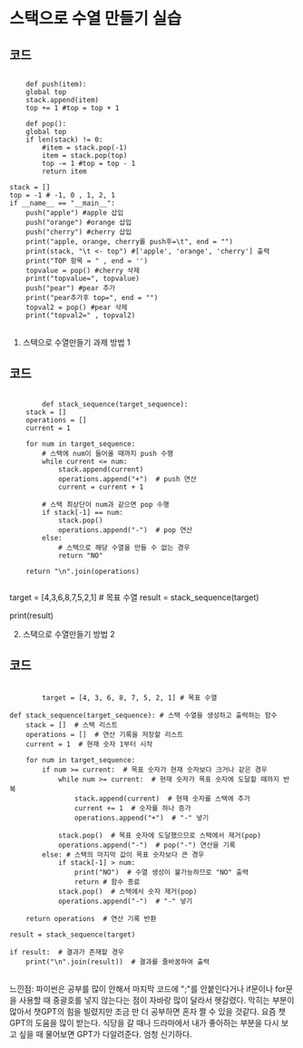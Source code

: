 # 스택으로 수열 만들기 실습
## 코드
<pre>
<code>
    def push(item):
    global top
    stack.append(item)
    top += 1 #top = top + 1

    def pop():
    global top
    if len(stack) != 0:
        #item = stack.pop(-1)
        item = stack.pop(top)
        top -= 1 #top = top - 1
        return item

stack = []     
top = -1 # -1, 0 , 1, 2, 1
if __name__ == "__main__":
    push("apple") #apple 삽입
    push("orange") #orange 삽입
    push("cherry") #cherry 삽입
    print("apple, orange, cherry를 push후=\t", end = "") 
    print(stack, "\t <- top") #['apple', 'orange', 'cherry'] 출력
    print("TOP 항목 = " , end = '') 
    topvalue = pop() #cherry 삭제
    print("topvalue=", topvalue)
    push("pear") #pear 추가
    print("pear추가후 top=", end = "")
    topval2 = pop() #pear 삭제
    print("topval2=" , topval2)
</code>
</pre>

1. 스택으로 수열만들기 과제 방법 1
## 코드
<pre>
    <code>
        def stack_sequence(target_sequence):
    stack = []
    operations = []
    current = 1

    for num in target_sequence:
        # 스택에 num이 들어올 때까지 push 수행
        while current <= num:
            stack.append(current)
            operations.append("+")  # push 연산
            current = current + 1
        
        # 스택 최상단이 num과 같으면 pop 수행
        if stack[-1] == num:
            stack.pop()
            operations.append("-")  # pop 연산
        else:
            # 스택으로 해당 수열을 만들 수 없는 경우
            return "NO"

    return "\n".join(operations)
    </code>
</pre>

target = [4,3,6,8,7,5,2,1]  # 목표 수열
result = stack_sequence(target)

print(result)

2. 스택으로 수열만들기 방법 2
## 코드
<pre>
    <code>
        target = [4, 3, 6, 8, 7, 5, 2, 1] # 목표 수열

def stack_sequence(target_sequence): # 스택 수열을 생성하고 출력하는 함수
    stack = []  # 스택 리스트
    operations = []  # 연산 기록을 저장할 리스트
    current = 1  # 현재 숫자 1부터 시작

    for num in target_sequence:
        if num >= current:  # 목표 숫자가 현재 숫자보다 크거나 같은 경우
            while num >= current:  # 현재 숫자가 목표 숫자에 도달할 때까지 반복
                stack.append(current)  # 현재 숫자를 스택에 추가
                current += 1  # 숫자를 하나 증가
                operations.append("+")  # "-" 넣기

            stack.pop()  # 목표 숫자에 도달했으므로 스택에서 제거(pop)
            operations.append("-")  # pop("-") 연산을 기록
        else: # 스택의 마지막 값이 목표 숫자보다 큰 경우
            if stack[-1] > num:  
                print("NO")  # 수열 생성이 불가능하므로 "NO" 출력
                return # 함수 종료
            stack.pop()  # 스택에서 숫자 제거(pop)
            operations.append("-")  # "-" 넣기
    
    return operations  # 연산 기록 반환

result = stack_sequence(target)

if result:  # 결과가 존재할 경우
    print("\n".join(result))  # 결과를 줄바꿈하여 출력
</code>
</pre>


느낀점: 파이썬은 공부를 많이 안해서 마지막 코드에 ";"를 안붙인다거나 if문이나 for문을 사용할 때 중괄호를 넣지 않는다는 점이 자바랑 많이 달라서 헷갈렸다.
막히는 부분이 많아서 챗GPT의 힘을 빌렸지만 조금 만 더 공부하면 혼자 짤 수 있을 것같다.
요즘 챗GPT의 도움을 많이 받는다. 식당을 갈 때나 드라마에서 내가 좋아하는 부분을 다시 보고 싶을 때 물어보면 GPT가 다알려준다.
엄청 신기하다.



